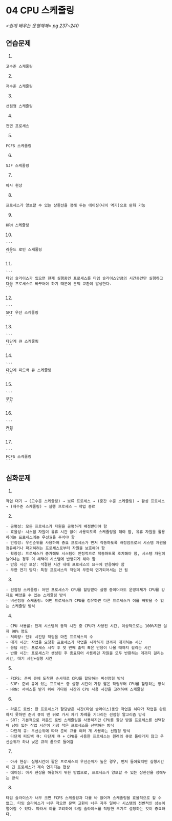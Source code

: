 # 04 CPU 스케줄링

*<쉽게 배우는 운영체제> pg 237~240*



## 연습문제

1. 

   ```
   고수준 스케줄링
   ```

2. 

   ```
   저수준 스케줄링
   ```

3. 

   ```
   선점형 스케줄링
   ```

4. 

   ```
   전면 프로세스
   ```

5. 

   ```
   FCFS 스케줄링
   ```

6. 

   ```
   SJF 스케줄링
   ```

7. 

   ```
   아사 현상
   ```

8. 

   ```
   프로세스가 양보할 수 있는 상한선을 정해 두는 에이징(나이 먹기)으로 완화 가능
   ```

9. 

   ```
   HRN 스케줄링
   ```

10. 

    ```
    라운드 로빈 스케줄링
    ```

11. 

    ```
    타임 슬라이스가 있으면 현재 실행중인 프로세스를 타임 슬라이스만큼의 시간동안만 실행하고 다음 프로세스로 바꾸어야 하기 때문에 문맥 교환이 발생한다.
    ```

12. 

    ```
    SRT 우선 스케줄링
    ```

13. 

    ```
    다단계 큐 스케줄링
    ```

14. 

    ```
    다단계 피드백 큐 스케줄링
    ```

15. 

    ```
    무한
    ```

16. 

    ```
    커짐
    ```

17. 

    ```
    FCFS 스케줄링
    ```

    

## 심화문제

1. 

   ```
   작업 대기 → (고수준 스케줄링) → 보류 프로세스 → (중간 수준 스케줄링) → 활성 프로세스 → (저수준 스케줄링) → 실행 프로세스 → 작업 종료
   ```

2. 

   ```
   - 공평성: 모든 프로세스가 자원을 공평하게 배정받아야 함
   - 효율성: 시스템 자원이 유휴 시간 없이 사용되도록 스케줄링을 해야 함, 유휴 자원을 활용하려는 프로세스에는 우선권을 주어야 함
   - 안정성: 우선순위를 사용하여 중요 프로세스가 먼저 작동하도록 배정함으로써 시스템 자원을 점유하거나 파괴하려는 프로세스로부터 자원을 보호해야 함
   - 확장성: 프로세스가 증가해도 시스템이 안정적으로 작동하도록 조치해야 함, 시스템 자원이 늘어나는 경우 이 혜택이 시스템에 반영되게 해야 함
   - 반응 시간 보장: 적절한 시간 내에 프로세스의 요구에 반응해야 함
   - 무한 연기 방지: 특정 프로세스의 작업이 무한히 연기되어서는 안 됨
   ```
   
3. 

   ```
   - 선점형 스케줄링: 어떤 프로세스가 CPU를 할당받아 실행 중이더라도 운영체제가 CPU를 강제로 빼앗을 수 있는 스케줄링 방식
   - 비선점형 스케줄링: 어떤 프로세스가 CPU를 점유하면 다른 프로세스가 이를 빼앗을 수 없는 스케줄링 방식
   ```

4. 

   ```
   - CPU 사용률: 전체 시스템의 동작 시간 중 CPU가 사용된 시간, 이상적으로는 100%지만 실제 90% 정도
   - 처리량: 단위 시간당 작업을 마친 프로세스의 수
   - 대기 시간: 작업을 요청한 프로세스가 작업을 시작하기 전까지 대기하는 시간
   - 응답 시간: 프로세스 시작 후 첫 번째 출력 혹은 반응이 나올 때까지 걸리는 시간
   - 반환 시간: 프로세스가 생성된 후 종료되어 사용하던 자원을 모두 반환하는 데까지 걸리는 시간, 대기 시간+실행 시간
   ```
   
5. 

   ```
   - FCFS: 준비 큐에 도착한 순서대로 CPU를 할당하는 비선점형 방식
   - SJF: 준비 큐에 있는 프로세스 중 실행 시간이 가장 짧은 작업부터 CPU를 할당하는 방식
   - HRN: 서비스를 받기 위해 기다린 시간과 CPU 사용 시간을 고려하여 스케줄링
   ```
   
6. 

   ```
   - 라운드 로빈: 한 프로세스가 할당받은 시간(타임 슬라이스)동안 작업을 하다가 작업을 완료하지 못하면 준비 큐의 맨 뒤로 가서 자기 차례를 기다리는 선점형 알고리즘 방식
   - SRT: 기본적으로 라운드 로빈 스케줄링을 사용하지만 CPU를 할당 받을 프로세스를 선택할 때 남아 있는 작업 시간이 가장 적은 프로세스를 선택하는 방식
   - 다단계 큐: 우선순위에 따라 준비 큐를 여러 개 사용하는 선점형 방식
   - 다단계 피드백 큐: 다단계 큐 + CPU를 사용한 프로세스는 원래의 큐로 돌아가지 않고 우선순위가 하나 낮은 큐의 끝으로 들어감
   ```
   
7. 

   ```
   - 아사 현상: 실행시간이 짧은 프로세스의 우선순위가 높은 경우, 먼저 들어왔지만 실행시간이 긴 프로세스가 계속 연기되는 현상
   - 에이징: 아사 현상을 해결하기 위한 방법으로, 프로세스가 양보할 수 있는 상한선을 정해두는 방식
   ```
   
8. 

   ```
   타임 슬라이스가 너무 크면 FCFS 스케줄링과 다를 바 없어져 스케줄링을 효율적으로 할 수 없고, 타임 슬라이스가 너무 작으면 문맥 교환이 너무 자주 일어나 시스템의 전반적인 성능이 떨어질 수 있다. 따라서 이를 고려하여 타임 슬라이스를 적당한 크기로 설정하는 것이 중요하다.
   ```
   

